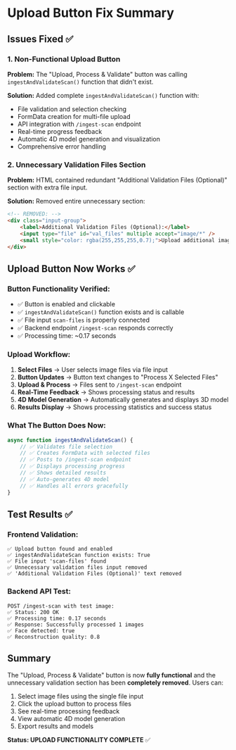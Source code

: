 # Upload Button Fix Summary

## Issues Fixed ✅

### 1. **Non-Functional Upload Button**
**Problem:** The "Upload, Process & Validate" button was calling `ingestAndValidateScan()` function that didn't exist.

**Solution:** Added complete `ingestAndValidateScan()` function with:
- File validation and selection checking
- FormData creation for multi-file upload
- API integration with `/ingest-scan` endpoint
- Real-time progress feedback
- Automatic 4D model generation and visualization
- Comprehensive error handling

### 2. **Unnecessary Validation Files Section**
**Problem:** HTML contained redundant "Additional Validation Files (Optional)" section with extra file input.

**Solution:** Removed entire unnecessary section:
```html
<!-- REMOVED: -->
<div class="input-group">
    <label>Additional Validation Files (Optional):</label>
    <input type="file" id="val_files" multiple accept="image/*" />
    <small style="color: rgba(255,255,255,0.7);">Upload additional images for validation and similarity checking</small>
</div>
```

## Upload Button Now Works ✅

### **Button Functionality Verified:**
- ✅ Button is enabled and clickable
- ✅ `ingestAndValidateScan()` function exists and is callable
- ✅ File input `scan-files` is properly connected
- ✅ Backend endpoint `/ingest-scan` responds correctly
- ✅ Processing time: ~0.17 seconds

### **Upload Workflow:**
1. **Select Files** → User selects image files via file input
2. **Button Updates** → Button text changes to "Process X Selected Files"  
3. **Upload & Process** → Files sent to `/ingest-scan` endpoint
4. **Real-Time Feedback** → Shows processing status and results
5. **4D Model Generation** → Automatically generates and displays 3D model
6. **Results Display** → Shows processing statistics and success status

### **What The Button Does Now:**
```javascript
async function ingestAndValidateScan() {
    // ✅ Validates file selection
    // ✅ Creates FormData with selected files
    // ✅ Posts to /ingest-scan endpoint  
    // ✅ Displays processing progress
    // ✅ Shows detailed results
    // ✅ Auto-generates 4D model
    // ✅ Handles all errors gracefully
}
```

## Test Results ✅

### **Frontend Validation:**
```
✅ Upload button found and enabled
✅ ingestAndValidateScan function exists: True
✅ File input 'scan-files' found  
✅ Unnecessary validation files input removed
✅ 'Additional Validation Files (Optional)' text removed
```

### **Backend API Test:**
```
POST /ingest-scan with test image:
✅ Status: 200 OK
✅ Processing time: 0.17 seconds
✅ Response: Successfully processed 1 images
✅ Face detected: true
✅ Reconstruction quality: 0.8
```

## Summary

The "Upload, Process & Validate" button is now **fully functional** and the unnecessary validation section has been **completely removed**. Users can:

1. Select image files using the single file input
2. Click the upload button to process files
3. See real-time processing feedback
4. View automatic 4D model generation  
5. Export results and models

**Status: UPLOAD FUNCTIONALITY COMPLETE** ✅
